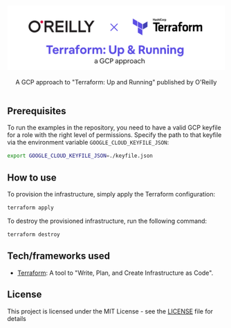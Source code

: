 <div align="center">
  <img width="512" src="https://raw.githubusercontent.com/2n3g5c9/terraform-up-and-running/master/img/terraform-up-and-running_banner.png" alt="terraform-up-and-running">
</div>

<br />

<div align="center">A GCP approach to "Terraform: Up and Running" published by O'Reilly</div>

<br />

## Prerequisites

To run the examples in the repository, you need to have a valid GCP keyfile for a role with the right level of permissions. Specify the path to that keyfile via the environment variable `GOOGLE_CLOUD_KEYFILE_JSON`:

```bash
export GOOGLE_CLOUD_KEYFILE_JSON=./keyfile.json
```

## How to use

To provision the infrastructure, simply apply the Terraform configuration:

```bash
terraform apply
```

To destroy the provisioned infrastructure, run the following command:

```bash
terraform destroy
```

## Tech/frameworks used

- [Terraform](https://www.terraform.io/): A tool to "Write, Plan, and Create Infrastructure as Code".

## License

This project is licensed under the MIT License - see the [LICENSE](LICENSE) file for details
